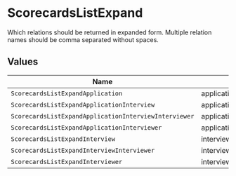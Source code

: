 # ScorecardsListExpand

Which relations should be returned in expanded form. Multiple relation names should be comma separated without spaces.


## Values

| Name                                                  | Value                                                 |
| ----------------------------------------------------- | ----------------------------------------------------- |
| `ScorecardsListExpandApplication`                     | application                                           |
| `ScorecardsListExpandApplicationInterview`            | application,interview                                 |
| `ScorecardsListExpandApplicationInterviewInterviewer` | application,interview,interviewer                     |
| `ScorecardsListExpandApplicationInterviewer`          | application,interviewer                               |
| `ScorecardsListExpandInterview`                       | interview                                             |
| `ScorecardsListExpandInterviewInterviewer`            | interview,interviewer                                 |
| `ScorecardsListExpandInterviewer`                     | interviewer                                           |